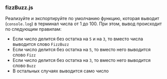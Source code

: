 ### fizzBuzz.js

Реализуйте и экспортируйте по умолчанию функцию, которая выводит (`console.log`) в терминал числа от 1 до 100. При этом, вывод происходит по следующим правилам:

* Если число делится без остатка на `5` и на `3`, то вместо числа выводится слово `FizzBuzz`
* Если число делится без остатка на `5`, то вместо него выводится слово `Fizz`
* Если число делится без остатка на `3`, то вместо него выводится слово `Buzz`
* В остальных случаях выводится само число
